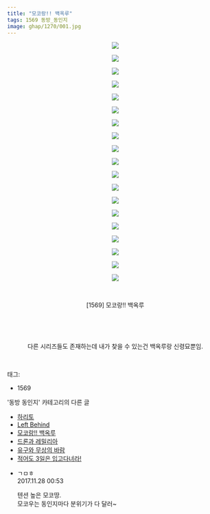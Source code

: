```yaml
---
title: "모코랑!! 백옥루"
tags: 1569 동방_동인지
image: ghap/1270/001.jpg
---
```

<div class="article">
<p style="text-align: center; clear: none; float: none;"><img src="{{ site.nasurl }}/ghap/1270/001.jpg"/></p>
<p style="text-align: center; clear: none; float: none;"><img src="{{ site.nasurl }}/ghap/1270/002.jpg"/></p>
<p style="text-align: center; clear: none; float: none;"><img src="{{ site.nasurl }}/ghap/1270/003.jpg"/></p>
<p style="text-align: center; clear: none; float: none;"><img src="{{ site.nasurl }}/ghap/1270/004.jpg"/></p>
<p style="text-align: center; clear: none; float: none;"><img src="{{ site.nasurl }}/ghap/1270/005.jpg"/></p>
<p style="text-align: center; clear: none; float: none;"><img src="{{ site.nasurl }}/ghap/1270/006.jpg"/></p>
<p style="text-align: center; clear: none; float: none;"><img src="{{ site.nasurl }}/ghap/1270/007.jpg"/></p>
<p style="text-align: center; clear: none; float: none;"><img src="{{ site.nasurl }}/ghap/1270/008.jpg"/></p>
<p style="text-align: center; clear: none; float: none;"><img src="{{ site.nasurl }}/ghap/1270/009.jpg"/></p>
<p style="text-align: center; clear: none; float: none;"><img src="{{ site.nasurl }}/ghap/1270/010.jpg"/></p>
<p style="text-align: center; clear: none; float: none;"><img src="{{ site.nasurl }}/ghap/1270/011.jpg"/></p>
<p style="text-align: center; clear: none; float: none;"><img src="{{ site.nasurl }}/ghap/1270/012.jpg"/></p>
<p style="text-align: center; clear: none; float: none;"><img src="{{ site.nasurl }}/ghap/1270/013.jpg"/></p>
<p style="text-align: center; clear: none; float: none;"><img src="{{ site.nasurl }}/ghap/1270/014.jpg"/></p>
<p style="text-align: center; clear: none; float: none;"><img src="{{ site.nasurl }}/ghap/1270/015.jpg"/></p>
<p style="text-align: center; clear: none; float: none;"><img src="{{ site.nasurl }}/ghap/1270/016.jpg"/></p>
<p style="text-align: center; clear: none; float: none;"><img src="{{ site.nasurl }}/ghap/1270/017.jpg"/></p>
<p style="text-align: center; clear: none; float: none;"><img src="{{ site.nasurl }}/ghap/1270/018.jpg"/></p>
<p style="text-align: center; clear: none; float: none;"><img src="{{ site.nasurl }}/ghap/1270/019.jpg"/></p>
<p style="text-align: center; clear: none; float: none;"><br/></p>
<p style="text-align: center; clear: none; float: none;">[1569] 모코랑!! 백옥루</p>
<p style="text-align: center; clear: none; float: none;"><br/></p>
<p style="text-align: center; clear: none; float: none;"><br/></p>
<p style="text-align: center; clear: none; float: none;">다른 시리즈들도 존재하는데 내가 찾을 수 있는건 백옥루랑 신령묘뿐임.</p>
<p><br/></p>
</div><div class="tagTrail">
<p>태그: </p>
<ul>
<li>1569</li>
</ul>
</div><div class="another">
<p>'동방 동인지' 카테고리의 다른 글</p>
<ul>
<li><a href="/2016-07-31-ghap_1272">하리토</a></li>
<li><a href="/2016-07-31-ghap_1271">Left Behind</a></li>
<li><a href="/2016-07-31-ghap_1270">모코랑!! 백옥루</a></li>
<li><a href="/2016-07-31-ghap_1269">드론과 레밀리아</a></li>
<li><a href="/2016-07-31-ghap_1268">유구와 무상의 바람</a></li>
<li><a href="/2016-07-31-ghap_1267">적어도 3일은 입고다녀라!</a></li>
</ul>
</div><div class="cb_module cb_fluid">
<div class="cb_wrt cb_profile">
<div class="comment">
<ul>
<li class="cb_thumb_off" id="comment15138844">
<div class="cb_comment_area">
<div class="cb_info_area">
<div class="cb_section">
<span class="cb_nick_name">ㄱㅁㅎ</span>
</div>
<div class="cb_section">
<span class="cb_date">2017.11.28 00:53 </span>
</div>
</div>
<div class="cb_dsc_comment">
<p class="cb_dsc">
											텐션 높은 모코땅.<br/>
모코우는 동인지마다 분위기가 다 달러~
										</p>
</div>
</div></li>
</ul>
</div>
</div><!-- commentList close -->
</div>